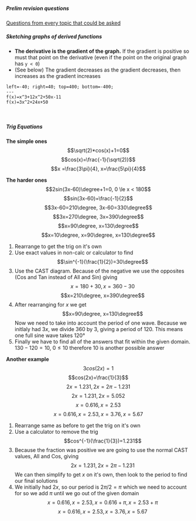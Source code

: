 ##### Prelim revision questions
[Questions from every topic that could be asked](https://www.dynamicmaths.co.uk/QuestionBank/get_questions_handler.php?levelQ=6&otherlevellist=empty&how=A&orderR=dateA&calc=CN&noQ=500&minmarks=0&maxmarks=999&NR=RN&interleaved=NA&MC=MCA&topics[]=221&topics[]=222&topics[]=223&topics[]=224&topics[]=253&topics[]=254&topics[]=255&topics[]=256&topics[]=257&topics[]=258&topics[]=259&topics[]=304&topics[]=260&topics[]=261&topics[]=262&topics[]=263&topics[]=298&topics[]=264&topics[]=265&topics[]=266&topics[]=267&topics[]=268&topics[]=269&topics[]=270&topics[]=271&topics[]=272&topics[]=281&topics[]=227&topics[]=228&topics[]=229&topics[]=230&topics[]=231&topics[]=232&topics[]=233&topics[]=234&topics[]=235&topics[]=236&topics[]=237&topics[]=238&topics[]=239&topics[]=240&topics[]=241&topics[]=242&topics[]=243&topics[]=244&topics[]=280&topics[]=205&topics[]=206&topics[]=207&topics[]=208&topics[]=209&topics[]=210&topics[]=211&topics[]=212&topics[]=213&topics[]=214&topics[]=215)
##### Sketching graphs of derived functions
* **The derivative is the gradient of the graph.** If the gradient is positive so must that point on the derivative (even if the point on the original graph has `y < 0`)
* (See below) The gradient decreases as the gradient decreases, then increases as the gradient increases
```desmos-graph
left=-40; right=40; top=400; bottom=-400;
---
f(x)=x^3+12x^2+50x-11
f(x)=3x^2+24x+50
```
<br/>

##### Trig Equations
**The simple ones**
$$\sqrt(2)*cos(x)+1=0$$
$$cos(x)=\frac{-1}{\sqrt(2)}$$
$$x =\frac{3\pi}{4}, x=\frac{5\pi}{4}$$

**The harder ones**
$$2sin(3x-60)\degree+1=0, 0 \le x < 180$$
$$sin(3x-60)=\frac{-1}{2}$$
$$3x-60=210\degree, 3x-60=330\degree$$
$$3x=270\degree, 3x=390\degree$$
$$x=90\degree, x=130\degree$$
$$x=10\degree, x=90\degree, x=130\degree$$

1. Rearrange to get the trig on it's own
2. Use exact values in non-calc or calculator to find $$\sin^{-1}(\frac{1}{2})=30\degree$$
3. Use the CAST diagram. Because of the negative we use the opposites (Cos and Tan instead of All and Sin) giving $$x=180+30, x=360-30$$ $$x=210\degree, x=390\degree$$
4. After rearranging for $x$ we get $$x=90\degree, x=130\degree$$ Now we need to take into account the period of one wave. Because we initlaly had $3x$, we divide 360 by 3, giving a period of 120. This means one full sine wave takes 120°
5. Finally we have to find all of the answers that fit within the given domain. $130-120=10$, $0 \le 10$ therefore 10 is another possible answer

**Another example**
$$3cos(2x)=1$$
$$cos(2x)=\frac{1}{3}$$
$$2x=1.231, 2x=2\pi-1.231$$
$$2x=1.231, 2x=5.052$$
$$x=0.616, x=2.53$$
$$x=0.616, x=2.53, x=3.76, x=5.67$$

1. Rearrange same as before to get the trig on it's own
2. Use a calculator to remove the trig $$cos^{-1}(\frac{1}{3})=1.231$$
3. Because the fraction was positive we are going to use the normal CAST values, All and Cos, giving $$2x=1.231, 2x=2\pi-1.231$$ We can then simplify to get $x$ on it's own, then look to the period to find our final solutions
4. We initially had $2x$, so our period is $2\pi/2=\pi$ which we need to account for so we add $\pi$ until we go out of the given domain $$x=0.616, x=2.53, x=0.616+\pi, x=2.53+\pi$$ $$x=0.616, x=2.53, x=3.76, x=5.67$$